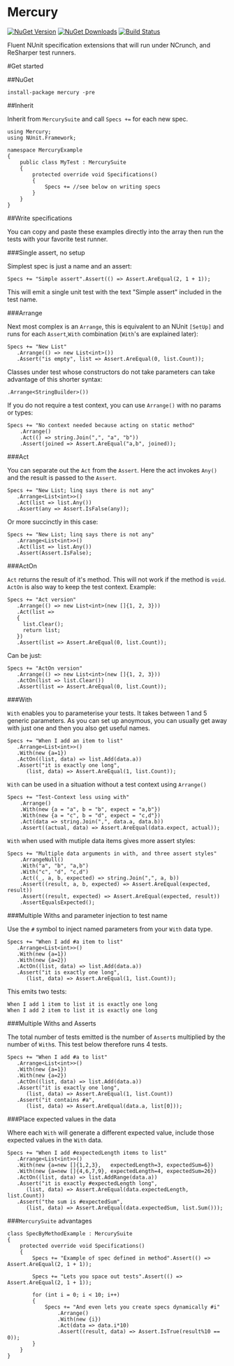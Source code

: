 # Mercury

[![NuGet Version](http://img.shields.io/nuget/v/Mercury.svg?style=flat)](https://www.nuget.org/packages/Mercury/)
[![NuGet Downloads](http://img.shields.io/nuget/dt/Mercury.svg?style=flat)](https://www.nuget.org/packages/Mercury/)
[![Build Status](https://travis-ci.org/MercuryNuGet/Mercury.svg)](https://travis-ci.org/MercuryNuGet/Mercury)

Fluent NUnit specification extensions that will run under NCrunch, and ReSharper test runners.

#Get started

##NuGet

```
install-package mercury -pre
```

##Inherit

Inherit from `MercurySuite` and call `Specs +=` for each new spec.

```
using Mercury;
using NUnit.Framework;

namespace MercuryExample
{
    public class MyTest : MercurySuite
    {
        protected override void Specifications()
        {
            Specs += //see below on writing specs
        }
    }
}
```

##Write specifications

You can copy and paste these examples directly into the array then run the tests with your favorite test runner.

###Single assert, no setup

Simplest spec is just a name and an assert:

```
Specs += "Simple assert".Assert(() => Assert.AreEqual(2, 1 + 1));
```

This will emit a single unit test with the text "Simple assert" included in the test name.

###Arrange

Next most complex is an `Arrange`, this is equivalent to an NUnit `[SetUp]` and runs for each `Assert`,`With` combination (`With`'s are explained later):

```
Specs += "New List"
   .Arrange(() => new List<int>())
   .Assert("is empty", list => Assert.AreEqual(0, list.Count));
```

Classes under test whose constructors do not take parameters can take advantage of this shorter syntax:

```
.Arrange<StringBuilder>())
```

If you do not require a test context, you can use `Arrange()` with no params or types:

```
Specs += "No context needed because acting on static method"
    .Arrange()
    .Act(() => string.Join(",", "a", "b"))
    .Assert(joined => Assert.AreEqual("a,b", joined));
```

###Act

You can separate out the `Act` from the `Assert`. Here the act invokes `Any()` and the result is passed to the `Assert`.

```
Specs += "New List; linq says there is not any"
   .Arrange<List<int>>()
   .Act(list => list.Any())
   .Assert(any => Assert.IsFalse(any));
```

Or more succinctly in this case:

```
Specs += "New List; linq says there is not any"
   .Arrange<List<int>>()
   .Act(list => list.Any())
   .Assert(Assert.IsFalse);
```

###ActOn

`Act` returns the result of it's method. This will not work if the method is `void`. `ActOn` is also way to keep the test context. Example:

```
Specs += "Act version"
   .Arrange(() => new List<int>(new []{1, 2, 3}))
   .Act(list =>
   {
     list.Clear();
     return list;
   })
   .Assert(list => Assert.AreEqual(0, list.Count));
```

Can be just:

```
Specs += "ActOn version"
   .Arrange(() => new List<int>(new []{1, 2, 3}))
   .ActOn(list => list.Clear())
   .Assert(list => Assert.AreEqual(0, list.Count));
```

###With

`With` enables you to parameterise your tests. It takes between 1 and 5 generic parameters. As you can set up anoymous, you can usually get away with just one and then you also get useful names.

```
Specs += "When I add an item to list"
   .Arrange<List<int>>()
   .With(new {a=1})
   .ActOn((list, data) => list.Add(data.a))
   .Assert("it is exactly one long",
      (list, data) => Assert.AreEqual(1, list.Count));
```

`With` can be used in a situation without a test context using `Arrange()`

```
Specs += "Test-Context less using with"
    .Arrange()
    .With(new {a = "a", b = "b", expect = "a,b"})
    .With(new {a = "c", b = "d", expect = "c,d"})
    .Act(data => string.Join(",", data.a, data.b))
    .Assert((actual, data) => Assert.AreEqual(data.expect, actual));
```

`With` when used with mutiple data items gives more assert styles:

```
Specs += "Multiple data arguments in with, and three assert styles"
    .ArrangeNull()
    .With("a", "b", "a,b")
    .With("c", "d", "c,d")
    .Act((_, a, b, expected) => string.Join(",", a, b))
    .Assert((result, a, b, expected) => Assert.AreEqual(expected, result))
    .Assert((result, expected) => Assert.AreEqual(expected, result))
    .AssertEqualsExpected();
```

###Multiple Withs and parameter injection to test name

Use the `#` symbol to inject named parameters from your `With` data type.

```
Specs += "When I add #a item to list"
   .Arrange<List<int>>()
   .With(new {a=1})
   .With(new {a=2})
   .ActOn((list, data) => list.Add(data.a))
   .Assert("it is exactly one long",
      (list, data) => Assert.AreEqual(1, list.Count));
```

This emits two tests:

```
When I add 1 item to list it is exactly one long
When I add 2 item to list it is exactly one long
```

###Multiple Withs and Asserts

The total number of tests emitted is the number of `Assert`s multiplied by the number of `With`s. This test below therefore runs 4 tests.

```
Specs += "When I add #a to list"
   .Arrange<List<int>>()
   .With(new {a=1})
   .With(new {a=2})
   .ActOn((list, data) => list.Add(data.a))
   .Assert("it is exactly one long",
      (list, data) => Assert.AreEqual(1, list.Count))
   .Assert("it contains #a",
      (list, data) => Assert.AreEqual(data.a, list[0]));
```

###Place expected values in the data

Where each `With` will generate a different expected value, include those expected values in the `With` data.

```
Specs += "When I add #expectedLength items to list"
   .Arrange<List<int>>()
   .With(new {a=new []{1,2,3},   expectedLength=3, expectedSum=6})
   .With(new {a=new []{4,6,7,9}, expectedLength=4, expectedSum=26})
   .ActOn((list, data) => list.AddRange(data.a))
   .Assert("it is exactly #expectedLength long",
      (list, data) => Assert.AreEqual(data.expectedLength, list.Count))
   .Assert("the sum is #expectedSum",
      (list, data) => Assert.AreEqual(data.expectedSum, list.Sum()));
```

###`MercurySuite` advantages

```
class SpecByMethodExample : MercurySuite
{
    protected override void Specifications()
    {
        Specs += "Example of spec defined in method".Assert(() => Assert.AreEqual(2, 1 + 1));

        Specs += "Lets you space out tests".Assert(() => Assert.AreEqual(2, 1 + 1));

        for (int i = 0; i < 10; i++)
        {
            Specs += "And even lets you create specs dynamically #i"
                .Arrange()
                .With(new {i})
                .Act(data => data.i*10)
                .Assert((result, data) => Assert.IsTrue(result%10 == 0));
        }
    }
}
```
